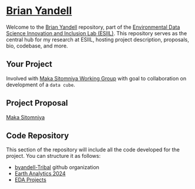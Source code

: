 # [Brian Yandell](https://byandell.github.io)

Welcome to the [Brian Yandell](https://byandell.github.io/ESIIL) repository, part of the [Environmental Data Science Innovation and Inclusion Lab (ESIIL)](https://github.com/CU-ESIIL/). This repository serves as the central hub for my research at ESIIL, hosting project description, proposals, bio, codebase, and more.

## Your Project

Involved with [Maka Sitomniya Working Group](https://github.com/byandell/geospatial/blob/main/maka_sitomniya.md) with goal to
collaboration on development of a `data cube`.

## Project Proposal

[Maka Sitomniya](https://cu-esiil.github.io/Maka-Sitomniya/)

## Code Repository

This section of the repository will include all the code developed for the project. You can structure it as follows:

- [byandell-Tribal](https://github.com/byandell-Tribal) github organization
- [Earth Analytics 2024 ](https://github.com/byandell-Tribal/EarthAnalytics_2024)
- [EDA Projects](EarthDataAnalytics/)
